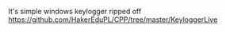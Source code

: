 It's simple windows keylogger ripped off https://github.com/HakerEduPL/CPP/tree/master/KeyloggerLive
